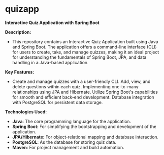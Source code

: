 # quizapp
**Interactive Quiz Application with Spring Boot**

**Description:**

- This repository contains an Interactive Quiz Application built using Java and Spring Boot. The application offers a command-line interface (CLI) for users to create, take, and manage quizzes, making it an ideal project for understanding the fundamentals of Spring Boot, JPA, and data handling in a Java-based application.

**Key Features:**

- Create and manage quizzes with a user-friendly CLI.
Add, view, and delete questions within each quiz.
Implementing one-to-many relationships using JPA and Hibernate.
Utilize Spring Boot's capabilities for smooth and efficient back-end development.
Database integration with PostgreSQL for persistent data storage.

**Technologies Used:**

- **Java**: The core programming language for the application.
- **Spring Boot**: For simplifying the bootstrapping and development of the application.
- **JPA/Hibernate**: For object-relational mapping and database interaction.
- **PostgreSQL**: As the database for storing quiz data.
- **Maven**: For project management and build automation.
